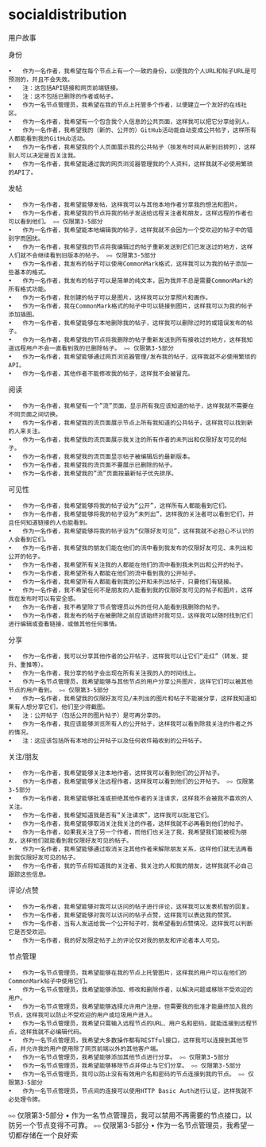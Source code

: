 # socialdistribution

用户故事

身份

	•	作为一名作者，我希望在每个节点上有一个一致的身份，以便我的个人URL和帖子URL是可预测的，并且不会失效。
	•	注：这包括API链接和网页前端链接。
	•	注：这不包括已删除的作者或帖子。
	•	作为一名节点管理员，我希望在我的节点上托管多个作者，以便建立一个友好的在线社区。
	•	作为一名作者，我希望有一个包含我个人信息的公共页面，这样我可以把它分享给别人。
	•	作为一名作者，我希望我的（新的、公开的）GitHub活动能自动变成公共帖子，这样所有人都能看到我的GitHub活动。
	•	作为一名作者，我希望我的个人页面展示我的公共帖子（按发布时间从新到旧排列），这样别人可以决定是否关注我。
	•	作为一名作者，我希望能通过我的网页浏览器管理我的个人资料，这样我就不必使用繁琐的API了。

发帖

	•	作为一名作者，我希望能够发帖，这样我可以与其他本地作者分享我的想法和图片。
	•	作为一名作者，我希望我的节点将我的帖子发送给远程关注者和朋友，这样远程的作者也可以看到他们。 ⧟ 仅限第3-5部分
	•	作为一名作者，我希望能本地编辑我的帖子，这样我就不会因为一个受欢迎的帖子中的错别字而困扰。
	•	作为一名作者，我希望我的节点将我编辑过的帖子重新发送到它们已发送过的地方，这样人们就不会继续看到旧版本的帖子。 ⧟ 仅限第3-5部分
	•	作为一名作者，我发布的帖子可以使用CommonMark格式，这样我可以为我的帖子添加一些基本的格式。
	•	作为一名作者，我发布的帖子可以是简单的纯文本，因为我并不总是需要CommonMark的所有格式功能。
	•	作为一名作者，我创建的帖子可以是图片，这样我可以分享照片和画作。
	•	作为一名作者，我在CommonMark格式的帖子中可以链接到图片，这样我可以为我的帖子添加插图。
	•	作为一名作者，我希望能够在本地删除我的帖子，这样我可以删除过时的或错误发布的帖子。
	•	作为一名作者，我希望我的节点将我删除的帖子重新发送到所有接收过的地方，这样我知道远程用户不会一直看到我的已删除帖子。 ⧟ 仅限第3-5部分
	•	作为一名作者，我希望能够通过网页浏览器管理/发布我的帖子，这样我就不必使用繁琐的API。
	•	作为一名作者，其他作者不能修改我的帖子，这样我不会被冒充。

阅读

	•	作为一名作者，我希望有一个”流”页面，显示所有我应该知道的帖子，这样我就不需要在不同页面之间切换。
	•	作为一名作者，我希望我的流页面展示节点上所有我知道的公共帖子，这样我可以找到新的人来关注。
	•	作为一名作者，我希望我的流页面展示我关注的所有作者的未列出和仅限好友可见的帖子。
	•	作为一名作者，我希望我的流页面显示帖子被编辑后的最新版本。
	•	作为一名作者，我希望我的流页面不要展示已删除的帖子。
	•	作为一名作者，我希望我的”流”页面按最新帖子优先排序。

可见性

	•	作为一名作者，我希望能够将我的帖子设为“公开”，这样所有人都能看到它们。
	•	作为一名作者，我希望能够将我的帖子设为“未列出”，这样我的关注者可以看到它们，并且任何知道链接的人也能看到。
	•	作为一名作者，我希望能够将我的帖子设为“仅限好友可见”，这样我就不必担心不认识的人会看到它们。
	•	作为一名作者，我希望我的朋友们能在他们的流中看到我发布的仅限好友可见、未列出和公开的帖子。
	•	作为一名作者，我希望所有关注我的人都能在他们的流中看到我未列出和公开的帖子。
	•	作为一名作者，我希望所有人都能在他们的流中看到我的公开帖子。
	•	作为一名作者，我希望所有人都能看到我的公开和未列出帖子，只要他们有链接。
	•	作为一名作者，我不希望任何不是朋友的人能看到我的仅限好友可见的帖子和图片，这样我在发布时可以有安全感。
	•	作为一名作者，我不希望除了节点管理员以外的任何人能看到我删除的帖子。
	•	作为一名作者，我发布的帖子在被删除之前应该始终对我可见，这样我可以随时找到它们进行编辑或查看链接，或做其他任何事情。

分享

	•	作为一名作者，我可以分享其他作者的公开帖子，这样我可以让它们“走红”（转发、提升、重推等）。
	•	作为一名作者，我分享的帖子会出现在所有关注我的人的时间线上。
	•	作为一名节点管理员，我希望能够与其他节点的用户分享公共图片，这样它们可以被其他节点的用户看到。 ⧟ 仅限第3-5部分
	•	作为一名作者，我希望我的仅限好友可见/未列出的图片和帖子不能被分享，这样我知道如果有人想分享它们，他们至少得截图。
	•	注：公开帖子（包括公开的图片帖子）是可再分享的。
	•	作为一名作者，我应该能够浏览所有人的公开帖子，这样我可以看到除我关注的作者之外的情况。
	•	注：这应该包括所有本地的公开帖子以及任何收件箱收到的公开帖子。

关注/朋友

	•	作为一名作者，我希望能够关注本地作者，这样我可以看到他们的公开帖子。
	•	作为一名作者，我希望能够关注远程作者，这样我可以看到他们的公开帖子。 ⧟ 仅限第3-5部分
	•	作为一名作者，我希望能够批准或拒绝其他作者的关注请求，这样我不会被我不喜欢的人关注。
	•	作为一名作者，我希望知道我是否有“关注请求”，这样我可以批准它们。
	•	作为一名作者，我希望能够取消关注我关注的作者，这样我就不必再看到他们的帖子。
	•	作为一名作者，如果我关注了另一个作者，而他们也关注了我，我希望我们能被视为朋友，这样他们就能看到我仅限好友可见的帖子。
	•	作为一名作者，我希望能够通过取消关注其他作者来解除朋友关系，这样他们就无法再看到我仅限好友可见的帖子。
	•	作为一名作者，我的节点将知道我的关注者、我关注的人和我的朋友，这样我就不必自己跟踪这些信息。

评论/点赞

	•	作为一名作者，我希望能够对我可以访问的帖子进行评论，这样我可以发表机智的回复。
	•	作为一名作者，我希望能够对我可以访问的帖子点赞，这样我可以表达我的赞赏。
	•	作为一名作者，当有人发送给我一个公开帖子时，我希望看到点赞情况，这样我可以判断它是否受欢迎。
	•	作为一名作者，我的好友限定帖子上的评论仅对我的朋友和评论者本人可见。

节点管理

	•	作为一名节点管理员，我希望能够在我的节点上托管图片，这样我的用户可以在他们的CommonMark帖子中使用它们。
	•	作为一名节点管理员，我希望能够添加、修改和删除作者，以解决问题或移除不受欢迎的用户。
	•	作为一名节点管理员，我希望能够选择允许用户注册，但需要我的批准才能最终加入我的节点，这样我可以防止不受欢迎的用户或垃圾用户进入。
	•	作为一名节点管理员，我希望只需输入远程节点的URL、用户名和密码，就能连接到远程节点，这样我就不必编辑代码。
	•	作为一名节点管理员，我希望大多数操作都有RESTful接口，这样我可以连接到其他节点，并允许我的用户使用除了网页前端以外的其他客户端。
	•	作为一名节点管理员，我希望能够添加其他节点进行分享。 ⧟ 仅限第3-5部分
	•	作为一名节点管理员，我希望能够移除节点并停止与它们分享。 ⧟ 仅限第3-5部分
	•	作为一名节点管理员，我可以防止没有有效用户名和密码的节点连接到我的节点。 ⧟ 仅限第3-5部分
	•	作为一名节点管理员，节点间的连接可以使用HTTP Basic Auth进行认证，这样我就不必处理令牌。
⧟ 仅限第3-5部分
	•	作为一名节点管理员，我可以禁用不再需要的节点接口，以防另一个节点变得不可靠。 ⧟ 仅限第3-5部分
	•	作为一名节点管理员，我希望一切都存储在一个良好索
